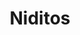 ---
title: Niditos
date: 
draft: false

# descripcion
description : Aro pasante de plata con marquesitas. 

materials: Plata 925

color: Plateado

dimensions: 1 cm

code: 01-02-0294

type: "Aros"

categories: []

price: $2.790,00

price_eftvo: $2.370,00

# Images
# first image will be shown in the product page
images:
  # - image: "images/path_to_image"
  # La ubicacion de las imagenes es imagenes/Aros/Aros.Marquesita/01-02-0294-niditos
  - image: "./images/aros/marquesita/01-02-0294-niditos_a.jpeg"
  - image: "./images/aros/marquesita/01-02-0294-niditos_b.jpeg"
---
